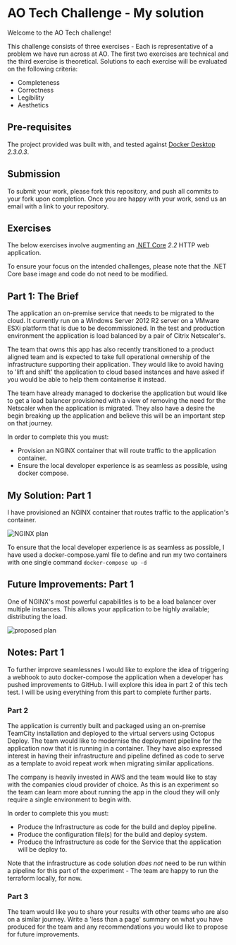 # AO Tech Challenge - My solution

Welcome to the AO Tech challenge!

This challenge consists of three exercises - Each is representative of a problem we have run across at AO. The first two exercises are technical and the third exercise is theoretical.
Solutions to each exercise will be evaluated on the following criteria:

- Completeness
- Correctness
- Legibility
- Aesthetics

## Pre-requisites

The project provided was built with, and tested against [Docker Desktop](https://www.docker.com/products/docker-desktop) _2.3.0.3_.

## Submission

To submit your work, please fork this repository, and push all commits to your fork upon completion. Once you are happy with your work, send us an email with a link to your repository.

## Exercises

The below exercises involve augmenting an [.NET Core](https://dotnet.microsoft.com/download/dotnet-core/2.2) _2.2_ HTTP web application.

To ensure your focus on the intended challenges, please note that the .NET Core base image and code do not need to be modified.

## Part 1: The Brief

The application an on-premise service that needs to be migrated to the cloud. It currently run on a Windows Server 2012 R2 server on a VMware ESXi platform that is due to be decommissioned. In the test and production environment the application is load balanced by a pair of Citrix Netscaler's.

The team that owns this app has also recently transitioned to a product aligned team and is expected to take full operational ownership of the infrastructure supporting their application. They would like to avoid having to 'lift and shift' the application to cloud based instances and have asked if you would be able to help them containerise it instead.

The team have already managed to dockerise the application but would like to get a load balancer provisioned with a view of removing the need for the Netscaler when the application is migrated. They also have a desire the begin breaking up the application and believe this will be an important step on that journey.

In order to complete this you must:

- Provision an NGINX container that will route traffic to the application container.
- Ensure the local developer experience is as seamless as possible, using docker compose.

## My Solution: Part 1

I have provisioned an NGINX container that routes traffic to the application's container.

![NGINX plan](https://trello-attachments.s3.amazonaws.com/608d7ef51f885986542e0ad7/6091bc74da55476e10e2c8e4/333e99e755b306b53a98bb43f78508af/NGINX_plan2.png)

To ensure that the local developer experience is as seamless as possible, I have used a docker-compose.yaml file to define and run my two containers with one single command `docker-compose up -d`

## Future Improvements: Part 1

One of NGINX's most powerful capabilitles is to be a load balancer over multiple instances. This allows your application to be highly available; distributing the load.

![proposed plan](https://trello-attachments.s3.amazonaws.com/608d7ef51f885986542e0ad7/6091bc74da55476e10e2c8e4/8a5c78532d81ba4fcdd0e8b18d602a17/NGINX_plan.png)

## Notes: Part 1

To further improve seamlessnes I would like to explore the idea of triggering a webhook to auto docker-compose the application when a developer has pushed improvements to GitHub. I will explore this idea in part 2 of this tech test. I will be using everything from this part to complete further parts.

### Part 2

The application is currently built and packaged using an on-premise TeamCity installation and deployed to the virtual servers using Octopus Deploy. The team would like to modernise the deployment pipeline for the application now that it is running in a container. They have also expressed interest in having their infrastructure and pipeline defined as code to serve as a template to avoid repeat work when migrating similar applications.

The company is heavily invested in AWS and the team would like to stay with the companies cloud provider of choice. As this is an experiment so the team can learn more about running the app in the cloud they will only require a single environment to begin with.

In order to complete this you must:

- Produce the Infrastructure as code for the build and deploy pipeline.
- Produce the configuration file(s) for the build and deploy system.
- Produce the Infrastructure as code for the Service that the application will be deploy to.

Note that the infrastructure as code solution *does not* need to be run within a pipeline for this part of the experiment - The team are happy to run the terraform locally, for now.

### Part 3

The team would like you to share your results with other teams who are also on a similar journey. Write a 'less than a page' summary on what you have produced for the team and any recommendations you would like to propose for future improvements.
